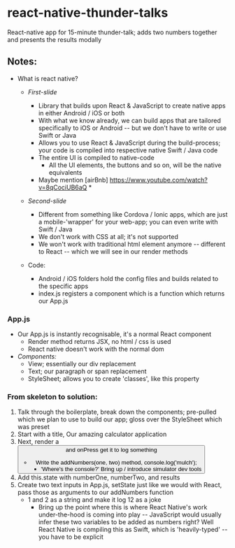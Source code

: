 # react-native-thunder-talks
React-native app for 15-minute thunder-talk; adds two numbers together and presents the results modally

## Notes:
* What is react native?
    * *First-slide*
        * Library that builds upon React & JavaScript to create native apps in either Android / iOS or both
        * With what we know already, we can build apps that are tailored specifically to iOS or Android -- but we don't have to write or use Swift or Java
        * Allows you to use React & JavaScript during the build-process; your code is compiled into respective native Swift / Java code
        * The entire UI is compiled to native-code
            * All the UI elements, the buttons and so on, will be the native equivalents
        * Maybe mention [airBnb] <https://www.youtube.com/watch?v=8qCociUB6aQ>
            *   

    * *Second-slide*
        * Different from something like Cordova / Ionic apps, which are just a mobile-'wrapper' for your web-app; you can even write with Swift / Java
        * We don't work with CSS at all; it's not supported
        * We won't work with traditional html element anymore -- different to React -- which we will see in our render methods

    * Code:
        * Android / iOS folders hold the config files and builds related to the specific apps
        * index.js registers a component which is a function which returns our App.js

### App.js
* Our App.js is instantly recognisable, it's a normal React component
    * Render method returns JSX, no html / css is used
    * React native doesn't work with the normal dom
* *Components:*
    * View; essentially our div replacement
    * Text; our paragraph or span replacement
    * StyleSheet; allows you to create 'classes', like this property


### From skeleton to solution:
1. Talk through the boilerplate, break down the components; pre-pulled which we plan to use to build our app; gloss over the StyleSheet which was preset
1. Start with a title, <Text>Our amazing calculator application
2. Next, render a <Button> and onPress get it to log something
    * Write the addNumbers(one, two) method, console.log('mulch');
        * 'Where's the console?' Bring up / introduce simulator dev tools
3. Add this.state with numberOne, numberTwo, and results
3. Create two text inputs in App.js, setState just like we would with React, pass those as arguments to our addNumbers function
    * 1 and 2 as a string and make it log 12 as a joke
        * Bring up the point where this is where React Native's work under-the-hood is coming into play -- JavaScript would usually infer these two variables to be added as numbers right? Well React Native is compiling this as Swift, which is 'heavily-typed' -- you have to be explicit




